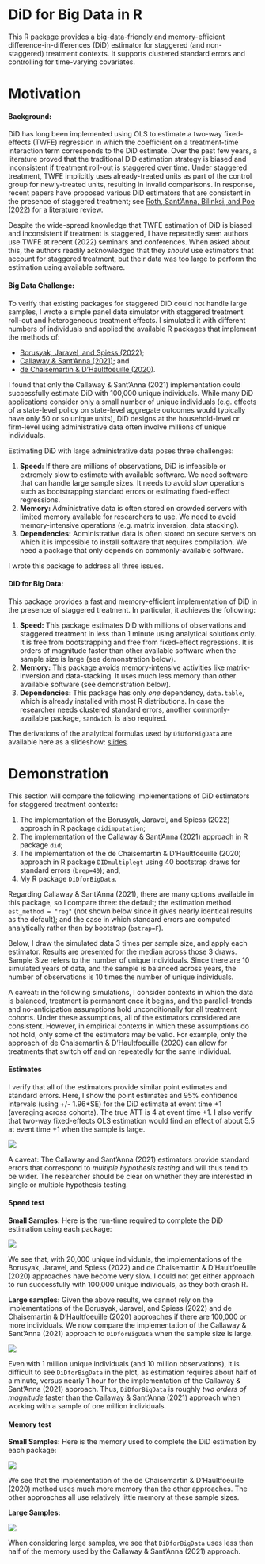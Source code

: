 DiD for Big Data in R
================

This R package provides a big-data-friendly and memory-efficient
difference-in-differences (DiD) estimator for staggered (and
non-staggered) treatment contexts. It supports clustered standard errors
and controlling for time-varying covariates.

# Motivation

#### Background:

DiD has long been implemented using OLS to estimate a two-way
fixed-effects (TWFE) regression in which the coefficient on a
treatment-time interaction term corresponds to the DiD estimate. Over
the past few years, a literature proved that the traditional DiD
estimation strategy is biased and inconsistent if treatment roll-out is
staggered over time. Under staggered treatment, TWFE implicitly uses
already-treated units as part of the control group for newly-treated
units, resulting in invalid comparisons. In response, recent papers have
proposed various DiD estimators that are consistent in the presence of
staggered treatment; see [Roth, Sant’Anna, Bilinksi, and Poe
(2022)](https://jonathandroth.github.io/assets/files/DiD_Review_Paper.pdf)
for a literature review.

Despite the wide-spread knowledge that TWFE estimation of DiD is biased
and inconsistent if treatment is staggered, I have repeatedly seen
authors use TWFE at recent (2022) seminars and conferences. When asked
about this, the authors readily acknowledged that they *should* use
estimators that account for staggered treatment, but their data was too
large to perform the estimation using available software.

#### Big Data Challenge:

To verify that existing packages for staggered DiD could not handle
large samples, I wrote a simple panel data simulator with staggered
treatment roll-out and heterogeneous treatment effects. I simulated it
with different numbers of individuals and applied the available R
packages that implement the methods of:

- [Borusyak, Jaravel, and Spiess
  (2022)](https://www.xavierjaravel.com/_files/ugd/bacd2d_ebf772e1b7ea4a178a060e6ebfcfa056.pdf);
- [Callaway & Sant’Anna
  (2021)](https://psantanna.com/files/Callaway_SantAnna_2020.pdf); and
- [de Chaisemartin & D’Haultfoeuille
  (2020)](https://drive.google.com/file/d/1D93ltJUirR4zIqJZfSTwSLrA-6rSZpTJ/view).

I found that only the Callaway & Sant’Anna (2021) implementation could
successfully estimate DiD with 100,000 unique individuals. While many
DiD applications consider only a small number of unique individuals
(e.g. effects of a state-level policy on state-level aggregate outcomes
would typically have only 50 or so unique units), DiD designs at the
household-level or firm-level using administrative data often involve
millions of unique individuals.

Estimating DiD with large administrative data poses three challenges:

1.  **Speed:** If there are millions of observations, DiD is infeasible
    or extremely slow to estimate with available software. We need
    software that can handle large sample sizes. It needs to avoid slow
    operations such as bootstrapping standard errors or estimating
    fixed-effect regressions.
2.  **Memory:** Administrative data is often stored on crowded servers
    with limited memory available for researchers to use. We need to
    avoid memory-intensive operations (e.g. matrix inversion, data
    stacking).
3.  **Dependencies:** Administrative data is often stored on secure
    servers on which it is impossible to install software that requires
    compilation. We need a package that only depends on
    commonly-available software.

I wrote this package to address all three issues.

#### DiD for Big Data:

This package provides a fast and memory-efficient implementation of DiD
in the presence of staggered treatment. In particular, it achieves the
following:

1.  **Speed:** This package estimates DiD with millions of observations
    and staggered treatment in less than 1 minute using analytical
    solutions only. It is free from bootstrapping and free from
    fixed-effect regressions. It is orders of magnitude faster than
    other available software when the sample size is large (see
    demonstration below).
2.  **Memory:** This package avoids memory-intensive activities like
    matrix-inversion and data-stacking. It uses much less memory than
    other available software (see demonstration below).
3.  **Dependencies:** This package has only *one* dependency,
    `data.table`, which is already installed with most R distributions.
    In case the researcher needs clustered standard errors, another
    commonly-available package, `sandwich`, is also required.

The derivations of the analytical formulas used by `DiDforBigData` are
available here as a slideshow:
[slides](vignettes/DiDforBigData_theory.pdf).

# Demonstration

This section will compare the following implementations of DiD
estimators for staggered treatment contexts:

1.  The implementation of the Borusyak, Jaravel, and Spiess (2022)
    approach in R package `didimputation`;
2.  The implementation of the Callaway & Sant’Anna (2021) approach in R
    package `did`;
3.  The implementation of the de Chaisemartin & D’Haultfoeuille (2020)
    approach in R package `DIDmultiplegt` using 40 bootstrap draws for
    standard errors (`brep=40`); and,
4.  My R package `DiDforBigData`.

Regarding Callaway & Sant’Anna (2021), there are many options available
in this package, so I compare three: the default; the estimation method
`est_method = "reg"` (not shown below since it gives nearly identical
results as the default); and the case in which standard errors are
computed analytically rather than by bootstrap (`bstrap=F`).

Below, I draw the simulated data 3 times per sample size, and apply each
estimator. Results are presented for the median across those 3 draws.
Sample Size refers to the number of unique individuals. Since there are
10 simulated years of data, and the sample is balanced across years, the
number of observations is 10 times the number of unique individuals.

A caveat: in the following simulations, I consider contexts in which the
data is balanced, treatment is permanent once it begins, and the
parallel-trends and no-anticipation assumptions hold unconditionally for
all treatment cohorts. Under these assumptions, all of the estimators
considered are consistent. However, in empirical contexts in which these
assumptions do not hold, only some of the estimators may be valid. For
example, only the approach of de Chaisemartin & D’Haultfoeuille (2020)
can allow for treatments that switch off and on repeatedly for the same
individual.

#### Estimates

I verify that all of the estimators provide similar point estimates and
standard errors. Here, I show the point estimates and 95% confidence
intervals (using +/- 1.96\*SE) for the DiD estimate at event time +1
(averaging across cohorts). The true ATT is 4 at event time +1. I also
verify that two-way fixed-effects OLS estimation would find an effect of
about 5.5 at event time +1 when the sample is large.

![](vignettes/estimates_small.png)

A caveat: The Callaway and Sant’Anna (2021) estimators provide standard
errors that correspond to *multiple hypothesis testing* and will thus
tend to be wider. The researcher should be clear on whether they are
interested in single or multiple hypothesis testing.

#### Speed test

**Small Samples:** Here is the run-time required to complete the DiD
estimation using each package:

![](vignettes/speedtest_small.png)

We see that, with 20,000 unique individuals, the implementations of the
Borusyak, Jaravel, and Spiess (2022) and de Chaisemartin &
D’Haultfoeuille (2020) approaches have become very slow. I could not get
either approach to run successfully with 100,000 unique individuals, as
they both crash R.

**Large samples:** Given the above results, we cannot rely on the
implementations of the Borusyak, Jaravel, and Spiess (2022) and de
Chaisemartin & D’Haultfoeuille (2020) approaches if there are 100,000 or
more individuals. We now compare the implementation of the Callaway &
Sant’Anna (2021) approach to `DiDforBigData` when the sample size is
large.

![](vignettes/speedtest_large.png)

Even with 1 million unique individuals (and 10 million observations), it
is difficult to see `DiDforBigData` in the plot, as estimation requires
about half of a minute, versus nearly 1 hour for the implementation of
the Callaway & Sant’Anna (2021) approach. Thus, `DiDforBigData` is
roughly *two orders of magnitude* faster than the Callaway & Sant’Anna
(2021) approach when working with a sample of one million individuals.

#### Memory test

**Small Samples:** Here is the memory used to complete the DiD
estimation by each package:

![](vignettes/memorytest_small.png)

We see that the implementation of the de Chaisemartin & D’Haultfoeuille
(2020) method uses much more memory than the other approaches. The other
approaches all use relatively little memory at these sample sizes.

**Large Samples:**

![](vignettes/memorytest_large.png)

When considering large samples, we see that `DiDforBigData` uses less
than half of the memory used by the Callaway & Sant’Anna (2021)
approach.
